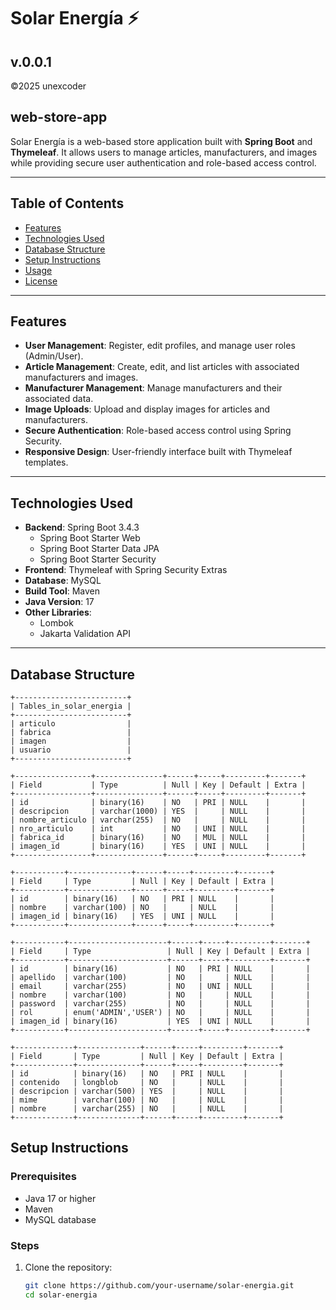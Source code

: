 


# Solar Energía ⚡
## v.0.0.1
©2025 unexcoder
## web-store-app

Solar Energía is a web-based store application built with **Spring Boot** and **Thymeleaf**. It allows users to manage articles, manufacturers, and images while providing secure user authentication and role-based access control.

---

## Table of Contents
- [Features](#features)
- [Technologies Used](#technologies-used)
- [Database Structure](#database-structure)
- [Setup Instructions](#setup-instructions)
- [Usage](#usage)
- [License](#license)

---

## Features
- **User Management**: Register, edit profiles, and manage user roles (Admin/User).
- **Article Management**: Create, edit, and list articles with associated manufacturers and images.
- **Manufacturer Management**: Manage manufacturers and their associated data.
- **Image Uploads**: Upload and display images for articles and manufacturers.
- **Secure Authentication**: Role-based access control using Spring Security.
- **Responsive Design**: User-friendly interface built with Thymeleaf templates.

---

## Technologies Used
- **Backend**: Spring Boot 3.4.3
  - Spring Boot Starter Web
  - Spring Boot Starter Data JPA
  - Spring Boot Starter Security
- **Frontend**: Thymeleaf with Spring Security Extras
- **Database**: MySQL
- **Build Tool**: Maven
- **Java Version**: 17
- **Other Libraries**:
  - Lombok
  - Jakarta Validation API

---

## Database Structure

```
+-------------------------+
| Tables_in_solar_energia |
+-------------------------+
| articulo                |
| fabrica                 |
| imagen                  |
| usuario                 |
+-------------------------+

+-----------------+---------------+------+-----+---------+-------+
| Field           | Type          | Null | Key | Default | Extra |
+-----------------+---------------+------+-----+---------+-------+
| id              | binary(16)    | NO   | PRI | NULL    |       |
| descripcion     | varchar(1000) | YES  |     | NULL    |       |
| nombre_articulo | varchar(255)  | NO   |     | NULL    |       |
| nro_articulo    | int           | NO   | UNI | NULL    |       |
| fabrica_id      | binary(16)    | NO   | MUL | NULL    |       |
| imagen_id       | binary(16)    | YES  | UNI | NULL    |       |
+-----------------+---------------+------+-----+---------+-------+

+-----------+--------------+------+-----+---------+-------+
| Field     | Type         | Null | Key | Default | Extra |
+-----------+--------------+------+-----+---------+-------+
| id        | binary(16)   | NO   | PRI | NULL    |       |
| nombre    | varchar(100) | NO   |     | NULL    |       |
| imagen_id | binary(16)   | YES  | UNI | NULL    |       |
+-----------+--------------+------+-----+---------+-------+

+-----------+----------------------+------+-----+---------+-------+
| Field     | Type                 | Null | Key | Default | Extra |
+-----------+----------------------+------+-----+---------+-------+
| id        | binary(16)           | NO   | PRI | NULL    |       |
| apellido  | varchar(100)         | NO   |     | NULL    |       |
| email     | varchar(255)         | NO   | UNI | NULL    |       |
| nombre    | varchar(100)         | NO   |     | NULL    |       |
| password  | varchar(255)         | NO   |     | NULL    |       |
| rol       | enum('ADMIN','USER') | NO   |     | NULL    |       |
| imagen_id | binary(16)           | YES  | UNI | NULL    |       |
+-----------+----------------------+------+-----+---------+-------+

+-------------+--------------+------+-----+---------+-------+
| Field       | Type         | Null | Key | Default | Extra |
+-------------+--------------+------+-----+---------+-------+
| id          | binary(16)   | NO   | PRI | NULL    |       |
| contenido   | longblob     | NO   |     | NULL    |       |
| descripcion | varchar(500) | YES  |     | NULL    |       |
| mime        | varchar(100) | NO   |     | NULL    |       |
| nombre      | varchar(255) | NO   |     | NULL    |       |
+-------------+--------------+------+-----+---------+-------+
```

## Setup Instructions

### Prerequisites
- Java 17 or higher
- Maven
- MySQL database

### Steps
1. Clone the repository:
   ```bash
   git clone https://github.com/your-username/solar-energia.git
   cd solar-energia